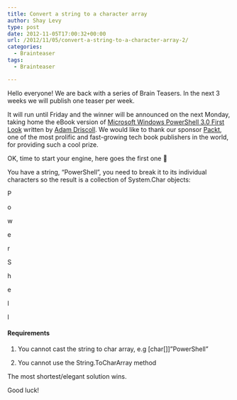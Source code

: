 ```yaml
---
title: Convert a string to a character array
author: Shay Levy
type: post
date: 2012-11-05T17:00:32+00:00
url: /2012/11/05/convert-a-string-to-a-character-array-2/
categories:
  - Brainteaser
tags:
  - Brainteaser

---
```

Hello everyone! We are back with a series of Brain Teasers. In the next 3 weeks we will publish one teaser per week.

It will run until Friday and the winner will be announced on the next Monday, taking home the eBook version of <a href="http://www.packtpub.com/microsoft-windows-powershell-3-0-firstlook/book" target="_blank">Microsoft Windows PowerShell 3.0 First Look</a> written by [Adam Driscoll][1]. We would like to thank our sponsor <a title="Packt" href="http://www.packtpub.com/" target="_blank">Packt</a>, one of the most prolific and fast-growing tech book publishers in the world, for providing such a cool prize.

OK, time to start your engine, here goes the first one 🙂

You have a string, &#8220;PowerShell&#8221;, you need to break it to its individual characters so the result is a collection of System.Char objects:

P

o

w

e

r

S

h

e

l

l

#### Requirements

1. You cannot cast the string to char array, e.g [char[]]&#8221;PowerShell&#8221;
  
2. You cannot use the String.ToCharArray method

The most shortest/elegant solution wins.

Good luck!

[1]: http://csharpening.net/